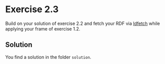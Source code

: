 # Exercise 2.3

Build on your solution of exercise 2.2 and
fetch your RDF via [ldfetch](https://github.com/pietercolpaert/ldfetch)
while applying your frame of exercise 1.2.

## Solution

You find a solution in the folder `solution`.
